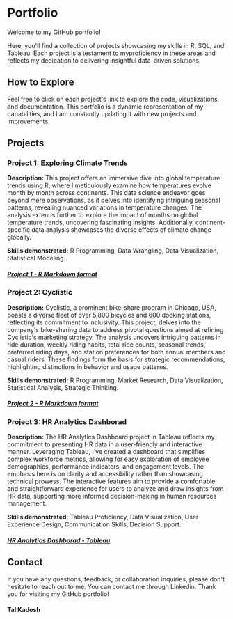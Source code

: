 # Portfolio
Welcome to my GitHub portfolio!

Here, you'll find a collection of projects showcasing my skills in R, SQL, and Tableau. Each project is a testament to myproficiency in these areas and
reflects my dedication to delivering insightful data-driven solutions.



## How to Explore

Feel free to click on each project's link to explore the code, visualizations, and documentation. This portfolio is a dynamic representation of my
capabilities, and I am constantly updating it with new projects and improvements.



## Projects

### Project 1: Exploring Climate Trends
**Description:** This project offers an immersive dive into global temperature trends using R, where I meticulously examine how temperatures evolve month by
month across continents. This data science endeavor goes beyond mere observations, as it delves into identifying intriguing seasonal patterns, revealing
nuanced variations in temperature changes. The analysis extends further to explore the impact of months on global temperature trends, uncovering fascinating
insights. Additionally, continent-specific data analysis showcases the diverse effects of climate change globally.

**Skills demonstrated:**
R Programming, Data Wrangling, Data Visualization, Statistical Modeling.
##### [Project 1 - R Markdown format](https://rpubs.com/TalKadosh/ContinentTemperature)


### Project 2: Cyclistic
**Description:** Cyclistic, a prominent bike-share program in Chicago, USA, boasts a diverse fleet of over 5,800 bicycles and 600 docking stations, reflecting
its commitment to inclusivity. This project, delves into the company's bike-sharing data to address pivotal questions aimed at refining Cyclistic's marketing
strategy. The analysis uncovers intriguing patterns in ride duration, weekly riding habits, total ride counts, seasonal trends, preferred riding days, and
station preferences for both annual members and casual riders. These findings form the basis for strategic recommendations, highlighting distinctions in
behavior and usage patterns.

**Skills demonstrated:**
R Programming, Market Research, Data Visualization, Statistical Analysis, Strategic Thinking.
##### [Project 2 - R Markdown format](https://rpubs.com/TalKadosh/Cyclistic)


### Project 3: HR Analytics Dashborad
**Description:** The HR Analytics Dashboard project in Tableau reflects my commitment to presenting HR data in a user-friendly and interactive manner.
Leveraging Tableau, I've created a dashboard that simplifies complex workforce metrics, allowing for easy exploration of employee demographics, performance
indicators, and engagement levels. The emphasis here is on clarity and accessibility rather than showcasing technical prowess. The interactive features aim to
provide a comfortable and straightforward experience for users to analyze and draw insights from HR data, supporting more informed decision-making in human
resources management.

**Skills demonstrated:**
Tableau Proficiency, Data Visualization, User Experience Design, Communication Skills, Decision Support.
##### [HR Analytics Dashborad - Tableau](https://public.tableau.com/views/HRAnalyticsDashborad_17030094079770/HRAnalyticsDashborad?:language=en-GB&:display_count=n&:origin=viz_share_link)


## Contact

If you have any questions, feedback, or collaboration inquiries, please don't hesitate to reach out to me. You can contact me through Linkedin.
Thank you for visiting my GitHub portfolio!

#### Tal Kadosh



